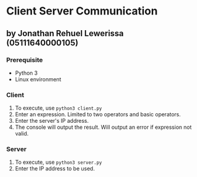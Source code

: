 # Client Server Communication
## by Jonathan Rehuel Lewerissa (05111640000105)

### Prerequisite
* Python 3
* Linux environment

### Client
1. To execute, use `python3 client.py`
2. Enter an expression. Limited to two operators and basic operators.
3. Enter the server's IP address.
4. The console will output the result.  Will output an error if expression not valid.

### Server
1. To execute, use `python3 server.py`
2. Enter the IP address to be used.
